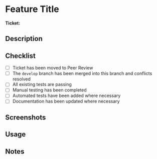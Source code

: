 # Feature Title

**Ticket:** <Ticket permalink here>

## Description

<!-- Add your description here. -->

## Checklist

-   [ ] Ticket has been moved to Peer Review
-   [ ] The `develop` branch has been merged into this branch and conflicts resolved
-   [ ] All existing tests are passing
-   [ ] Manual testing has been completed
-   [ ] Automated tests have been added where necessary
-   [ ] Documentation has been updated where necessary

## Screenshots

<!-- Add your screenshots here or delete this section. -->

## Usage

<!-- Add any notes here that will help your reviewer test your feature locally or delete this section. -->

## Notes

<!-- Add any relevant notes here or delete this section. -->
